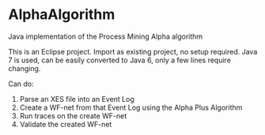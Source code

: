 AlphaAlgorithm
==============

Java implementation of the Process Mining Alpha algorithm

This is an Eclipse project. Import as existing project, no setup required.
Java 7 is used, can be easily converted to Java 6, only a few lines require changing.

Can do:
1. Parse an XES file into an Event Log
2. Create a WF-net from that Event Log using the Alpha Plus Algorithm
3. Run traces on the create WF-net
4. Validate the created WF-net
